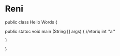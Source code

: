 # Reni
public class Hello Words {

public statoc void main (String [] args) {
//vtoriq
int ''a''

    }
}